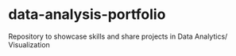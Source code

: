 # data-analysis-portfolio
Repository to showcase skills and share projects in Data Analytics/ Visualization
